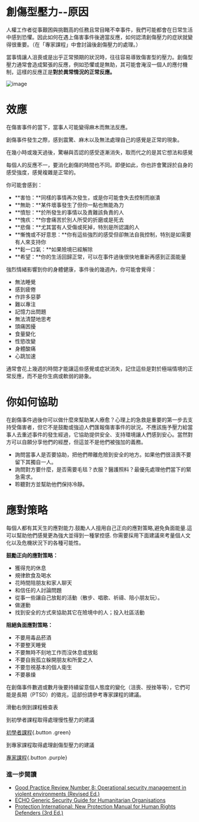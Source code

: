 創傷型壓力--原因
==============

人權工作者從事艱困與挑戰高的任務且常目睹不幸事件，我們可能都會在日常生活中感到恐懼。因此如何在遇上傷害事件後適當反應，如何認清創傷壓力的症狀就變得很重要。（在「專家課程」中會討論後創傷壓力的處理。）

當事情讓人沮喪或是出乎正常預期的狀況時，往往容易導致傷害型的壓力。創傷型壓力通常會造成緊張的反應，例如恐懼或是無助，其可能會淹沒一個人的應付機制，這樣的反應正是**對於異常情況的正常反應。**

![image](stress3.png)

效應
====
在傷害事件的當下，當事人可能變得麻木而無法反應。

創傷事件發生之際，感到震驚、麻木以及無法處理自己的感覺是正常的現象。

在幾小時或幾天過後，驚嚇與否認的感受逐漸消失，取而代之的是其它想法和感覺

每個人的反應不一，要消化創傷的時間也不同。即便如此，你也許會驚訝於自身的感受強度，感覺複雜是正常的。

你可能會感到：
- **害怕：**同樣的事情再次發生，或是你可能會失去控制而崩潰
- **無助：**某件壞事發生了但你一點也無能為力
- **憤恕：**於所發生的事情以及責難該負責的人
- **愧疚：**你會痛苦於別人所受的折磨或是死去
- **悲傷：**尤其當有人受傷或死掉，特別是所認識的人
- **慚愧或不好意思：**你有這些強烈的感受但卻無法自我控制，特別是如需要有人來支持你
- **鬆一口氣：**如果險境已經解除
- **希望：**你的生活回歸正常，可以在事件過後很快地重新再感到正面能量

強烈情緒影響到你的身體健康，事件後的幾週內，你可能會覺得：
- 無法睡覺
- 感到疲倦
- 作許多惡夢
- 難以專注
- 記憶力出問題
- 無法清楚地思考
- 頭痛困擾
- 食量變化
- 性慾改變
- 身體酸痛
- 心跳加速

通常會花上幾週的時間才能讓這些感覺或症狀消失，記住這些是對於極端情境的正常反應，而不是你生病或軟弱的跡象。

你如何協助
==========

在創傷事件過後你可以做什麼來幫助某人療愈？心理上的急救是重要的第一步去支持受傷害者，但它不是鼓勵或強迫人們匯報傷害事件的狀況。不應該施予壓力給當事人去重述事件的發生經過，它協助提供安全、支持環境讓人們感到安心。當然對方可以自願分享他們的經歷，但這並不是他們被強加的義務。

- 詢問當事人是否要協助，把他們帶離危險到安全的地方。如果他們很沮喪不要留下其獨自一人。
- 詢問對方要什麼，是否需要毛毯？衣服？醫護照料？最優先處理他們當下的緊急需求。
- 聆聽對方並幫助他們保持冷靜。

應對策略
==========

每個人都有其天生的應對能力.鼓勵人人擅用自己正向的應對策略,避免負面能量.這可以幫助他們感覺更為強大並得到一種掌控感. 你需要採用下面建議來考量個人文化以及危機狀況下的各種可能性。

**鼓勵正向的應對策略：**
- 獲得充的休息
- 規律飲食及喝水
- 花時間陪朋友和家人聊天
- 和信任的人討論問題
- 從事一些讓自己放鬆的活動（散步、唱歌、祈禱、陪小朋友玩）。
- 做運動
- 找到安全的方式來協助其它在險境中的人；投入社區活動

**阻絕負面應對策略：**
- 不要用毒品菸酒
- 不要整天睡覺
- 不要無時不刻地工作而沒休息或放鬆
- 不要自我孤立躲開朋友和所愛之人
- 不要忽視基本的個人衛生
- 不要暴燥

在創傷事件數週或數月後要持續留意個人態度的變化（沮喪、授挫等等），它們可能是長期（PTSD）的徵兆，這部份請參考專家課程的建議。

滑動右側到課程檢查表

到初學者課程取得處理慢性壓力的建議

[初學者課程](umbrella://lesson/stress/0){.button .green}

到專家課程取得處理創傷型壓力的建議

[專家課程](umbrella://lesson/stress/2){.button .purple}

### 進一步閱讀

- [Good Practice Review Number 8: Operational security management in violent environments (Revised Ed.)](https://www.odihpn.org/download/gpr_8_revised2pdf)
- [ECHO Generic Security Guide for Humanitarian Organisations](https://www.google.co.uk/url?sa=t&rct=j&q=&esrc=s&source=web&cd=1&cad=rja&uact=8&ved=0CCEQFjAA&url=http%3A%2F%2Fec.europa.eu%2Fecho%2Ffiles%2Fevaluation%2Fwatsan2005%2Fannex_files%2FECHO%2FECHO12%20-%20echo_generic_security_guide_en.doc&ei=kLxAVc6LOILuUP2SgbAE&usg=AFQjCNEXEOcbLeV24f3WolHmDwLq7KJzlQ&sig2=hbnI7wfdrGIHS7mmikBRWA)
- [Protection International: New Protection Manual for Human Rights Defenders (3rd Ed.)](http://protectioninternational.org/publication/new-protection-manual-for-human-rights-defenders-3rd-edition/)

